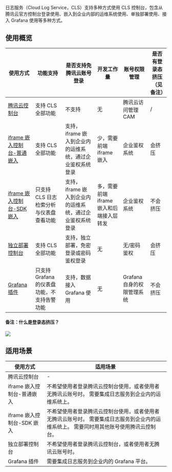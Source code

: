 日志服务（Cloud Log Service，CLS）支持多种方式使用 CLS 控制台，包含从腾讯云官方控制台登录使用、嵌入到企业内部的运维系统使用、单独部署使用、接入 Grafana 使用等多种方式。

## 使用概览

| 使用方式     | 功能支持      | 是否支持免腾讯云账号登录       | 开发工作量            | 账号权限管理       | 是否有登录态挤压（见备注） |
| -------------- | ---------------- | ------------------------------------ | ----------------------- | --------------------- | -------------------------- |
| [腾讯云控制台](https://console.cloud.tencent.com/cls/overview) | 支持 CLS 全部功能                           | 不支持                                                   | 无                                       | 腾讯云访问管理 CAM         | /                          |
| [iframe 嵌入控制台-普通嵌入](https://cloud.tencent.com/document/product/614/45742) | 支持 CLS 全部功能                           | 支持，iframe 嵌入到企业内的运维系统，通过企业鉴权系统登录 | 少，需要前端 iframe 嵌入                   | 企业鉴权系统              | 会挤压                     |
| [iframe 嵌入控制台-SDK 嵌入](https://cloud.tencent.com/document/product/614/74472) | 只支持 CLS 日志检索分析与仪表盘查看功能     | 支持，iframe 嵌入到企业内的运维系统，通过企业鉴权系统登录 | 多，需要前端 iframe 嵌入和后端接入层转发 | 企业鉴权系统              | 不会挤压                   |
| [独立部署控制台](https://cloud.tencent.com/document/product/614/78122)                                           | 支持 CLS 全部功能                           | 支持，独立部署，免密登录或密码鉴权登录                   | 无                                       | 无/密码鉴权               | 会挤压                     |
| [Grafana 插件](https://cloud.tencent.com/document/product/614/52102) | 只支持 Grafana 的仪表盘功能，不支持告警功能 | 支持，数据接入 Grafana 使用                                | 无                                       | Grafana 自身的权限管理系统 | 不会挤压                   |


#### 备注：什么是登录态挤压？

![](https://qcloudimg.tencent-cloud.cn/raw/f421cdf329c6aa921ad47e03361d7198.jpg)

## 适用场景

| 使用方式                  | 适用场景                                                     |
| ------------------------- | ------------------------------------------------------------ |
| 腾讯云控制台              |-                                                            |
| iframe 嵌入控制台-普通嵌入 | 不希望使用者登录腾讯云控制台使用，或者使用者无腾讯云账号时。 需要集成日志服务到企业内的运维系统上。 |
| iframe 嵌入控制台-SDK 嵌入  | 不希望使用者登录腾讯云控制台使用，或者使用者无腾讯云账号时。 需要集成日志服务到企业内的运维系统上。 需要同时用其他账号使用腾讯云控制台。 |
| 独立部署控制台            | 不希望使用者登录腾讯云控制台，或者使用者无腾讯云账号时。     |
| Grafana 插件               | 需要集成日志服务到企业内的 Grafana 平台。                        |
